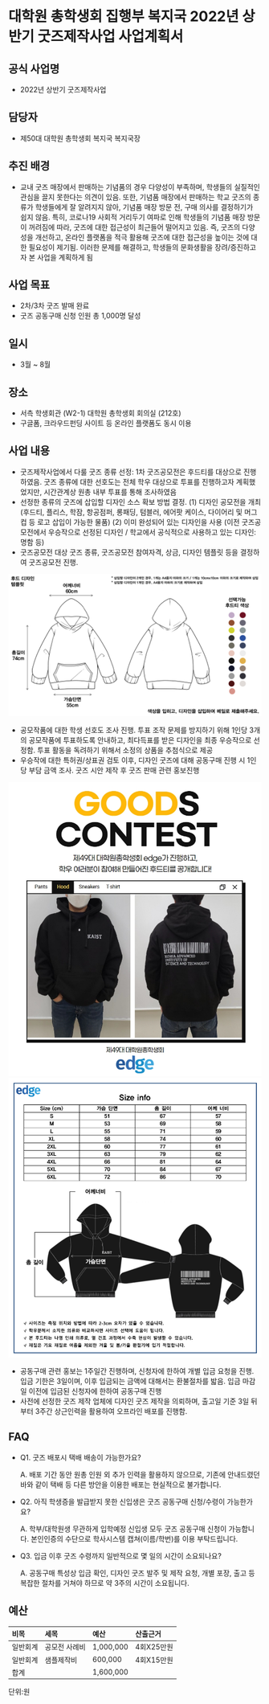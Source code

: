 대학원 총학생회 집행부 복지국 2022년 상반기 굿즈제작사업 사업계획서
===

## 공식 사업명
- 2022년 상반기 굿즈제작사업

## 담당자
- 제50대 대학원 총학생회 복지국 복지국장

## 추진 배경
- 교내 굿즈 매장에서 판매하는 기념품의 경우 다양성이 부족하며, 학생들의 실질적인 관심을 끌지 못한다는 의견이 있음. 또한, 기념품 매장에서 판매하는 학교 굿즈의 종류가 학생들에게 잘 알려지지 않아, 기념품 매장 방문 전, 구매 의사를 결정하기가 쉽지 않음. 특히, 코로나19 사회적 거리두기 여파로 인해 학생들의 기념품 매장 방문이 꺼려짐에 따라, 굿즈에 대한 접근성이 최근들어 떨어지고 있음. 즉, 굿즈의 다양성을 개선하고, 온라인 플랫폼을 적극 활용해 굿즈에 대한 접근성을 높이는 것에 대한 필요성이 제기됨. 이러한 문제를 해결하고, 학생들의 문화생활을 장려/증진하고자 본 사업을 계획하게 됨

## 사업 목표
- 2차/3차 굿즈 발매 완료
- 굿즈 공동구매 신청 인원 총 1,000명 달성

## 일시
- 3월 ~ 8월

## 장소
- 서측 학생회관 (W2-1) 대학원 총학생회 회의실 (212호) 
- 구글폼, 크라우드펀딩 사이트 등 온라인 플랫폼도 동시 이용

## 사업 내용
- 굿즈제작사업에서 다룰 굿즈 종류 선정: 1차 굿즈공모전은 후드티를 대상으로 진행하였음. 굿즈 종류에 대한 선호도는 전체 학우 대상으로 투표를 진행하고자 계획했었지만, 시간관계상 원총 내부 투표를 통해 조사하였음
- 선정한 종류의 굿즈에 삽입할 디자인 소스 확보 방법 결정. (1) 디자인 공모전을 개최 (후드티, 플리스, 학잠, 항공점퍼, 롱패딩, 텀블러, 에어팟 케이스, 다이어리 및 머그컵 등 로고 삽입이 가능한 물품) (2) 이미 완성되어 있는 디자인을 사용 (이전 굿즈공모전에서 우승작으로 선정된 디자인 / 학교에서 공식적으로 사용하고 있는 디자인: 명함 등)
- 굿즈공모전 대상 굿즈 종류, 굿즈공모전 참여자격, 상금, 디자인 템플릿 등을 결정하여 굿즈공모전 진행.

![굿즈제작사업](../resources/resource09.png)
- 공모작품에 대한 학생 선호도 조사 진행. 투표 조작 문제를 방지하기 위해 1인당 3개의 공모작품에 투표하도록 안내하고, 최다득표를 받은 디자인을 최종 우승작으로 선정함. 투표 활동을 독려하기 위해서 소정의 상품을 추첨식으로 제공
- 우승작에 대한 특허권/상표권 검토 이후, 디자인 굿즈에 대해 공동구매 진행 시 1인당 부담 금액 조사. 굿즈 시안 제작 후 굿즈 판매 관련 홍보진행

![굿즈제작사업](../resources/resource10.jpg)
![굿즈제작사업](../resources/resource11.png)
- 공동구매 관련 홍보는 1주일간 진행하며, 신청자에 한하여 개별 입금 요청을 진행. 입금 기한은 3일이며, 이후 입금되는 금액에 대해서는 환불절차를 밟음. 입금 마감일 이전에 입금된 신청자에 한하여 공동구매 진행
- 사전에 선정한 굿즈 제작 업체에 디자인 굿즈 제작을 의뢰하며, 출고일 기준 3일 뒤부터 3주간 상근인력을 활용하여 오프라인 배포를 진행함.


## FAQ
- Q1. 굿즈 배포시 택배 배송이 가능한가요?

    A. 배포 기간 동안 원총 인원 외 추가 인력을 활용하지 않으므로, 기존에 안내드렸던 바와 같이 택배 등 다른 방안을 이용한 배포는 현실적으로 불가합니다.

- Q2. 아직 학생증을 발급받지 못한 신입생은 굿즈 공동구매 신청/수령이 가능한가요? 

    A. 학부/대학원생 무관하게 입학예정 신입생 모두 굿즈 공동구매 신청이 가능합니다. 본인인증의 수단으로 학사시스템 캡쳐(이름/학번)를 이용 부탁드립니다.

- Q3. 입금 이후 굿즈 수령까지 일반적으로 몇 일의 시간이 소요되나요?

    A. 공동구매 특성상 입금 확인, 디자인 굿즈 발주 및 제작 요청, 개별 포장, 출고 등 복잡한 절차를 거쳐야 하므로 약 3주의 시간이 소요됩니다.  



## 예산
| 비목     | 세목          | 예산      | 산출근거   |
|:---------|:--------------|:----------|:-----------|
| 일반회계 | 공모전 사례비 | 1,000,000 | 4회X25만원 |
| 일반회계 | 샘플제작비    | 600,000   | 4회X15만원 |
| 합계     |               | 1,600,000 |            |

단위:원